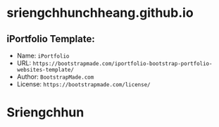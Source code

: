 # sriengchhunchheang.github.io

## iPortfolio Template:
- Name: `iPortfolio`
- URL: `https://bootstrapmade.com/iportfolio-bootstrap-portfolio-websites-template/`
- Author: `BootstrapMade.com`
- License: `https://bootstrapmade.com/license/`

# Sriengchhun
